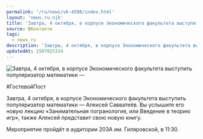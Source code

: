 ```yaml
---
permalink: '/ru/news/vk-4580/index.html'
layout: 'news.ru.njk'
title: 'Завтра, 4 октября, в корпусе Экономического факультета выступить популяризатор математики — Ал'
source: ВКонтакте
tags:
  - news_ru
description: 'Завтра, 4 октября, в корпусе Экономического факультета выступить популяризатор математики —'
updatedAt: 1507025334
---
```

![Завтра, 4 октября, в корпусе Экономического факультета выступить популяризатор математики —](https://sun9-54.userapi.com/impf/c841125/v841125935/23b77/WveIKFt3QEE.jpg?size=1280x720&quality=96&proxy=1&sign=77eb3f1e3d5303e8e78a3684ab3197c1&c_uniq_tag=Lum-0hD4VILugkwxgQIES1Teg7g7bqiJLy5IkIvK3fY&type=album)

#ГостевойПост

Завтра, 4 октября, в корпусе Экономического факультета выступить популяризатор математики — Алексей Савватеёв. Вы услышите его новую лекцию «Занимательная погранология, или Введение в теорию игр», также Алексей представит свою новую книгу.

Мероприятие пройдёт в аудитории 203А им. Гиляровской, в 11:30.
